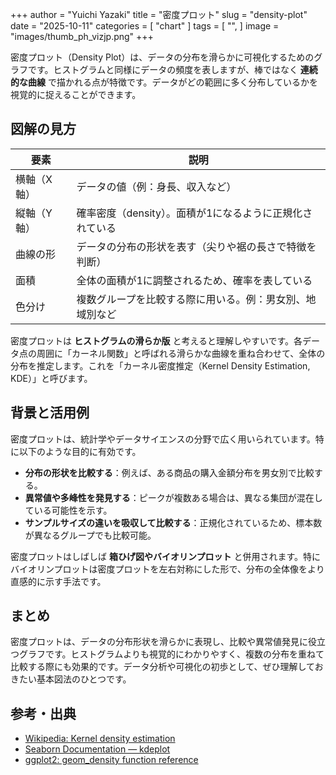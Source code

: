 +++
author = "Yuichi Yazaki"
title = "密度プロット"
slug = "density-plot"
date = "2025-10-11"
categories = [
    "chart"
]
tags = [
    "",
]
image = "images/thumb_ph_vizjp.png"
+++

密度プロット（Density Plot）は、データの分布を滑らかに可視化するためのグラフです。ヒストグラムと同様にデータの頻度を表しますが、棒ではなく **連続的な曲線** で描かれる点が特徴です。データがどの範囲に多く分布しているかを視覚的に捉えることができます。


<!--more-->



## 図解の見方

| 要素 | 説明 |
|------|------|
| 横軸（X軸） | データの値（例：身長、収入など） |
| 縦軸（Y軸） | 確率密度（density）。面積が1になるように正規化されている |
| 曲線の形 | データの分布の形状を表す（尖りや裾の長さで特徴を判断） |
| 面積 | 全体の面積が1に調整されるため、確率を表している |
| 色分け | 複数グループを比較する際に用いる。例：男女別、地域別など |

密度プロットは **ヒストグラムの滑らか版** と考えると理解しやすいです。各データ点の周囲に「カーネル関数」と呼ばれる滑らかな曲線を重ね合わせて、全体の分布を推定します。これを「カーネル密度推定（Kernel Density Estimation, KDE）」と呼びます。



## 背景と活用例

密度プロットは、統計学やデータサイエンスの分野で広く用いられています。特に以下のような目的に有効です。

- **分布の形状を比較する**：例えば、ある商品の購入金額分布を男女別で比較する。
- **異常値や多峰性を発見する**：ピークが複数ある場合は、異なる集団が混在している可能性を示す。
- **サンプルサイズの違いを吸収して比較する**：正規化されているため、標本数が異なるグループでも比較可能。

密度プロットはしばしば **箱ひげ図やバイオリンプロット** と併用されます。特にバイオリンプロットは密度プロットを左右対称にした形で、分布の全体像をより直感的に示す手法です。



## まとめ

密度プロットは、データの分布形状を滑らかに表現し、比較や異常値発見に役立つグラフです。ヒストグラムよりも視覚的にわかりやすく、複数の分布を重ねて比較する際にも効果的です。データ分析や可視化の初歩として、ぜひ理解しておきたい基本図法のひとつです。


## 参考・出典

- [Wikipedia: Kernel density estimation](https://en.wikipedia.org/wiki/Kernel_density_estimation)
- [Seaborn Documentation — kdeplot](https://seaborn.pydata.org/generated/seaborn.kdeplot.html)
- [ggplot2: geom_density function reference](https://ggplot2.tidyverse.org/reference/geom_density.html)